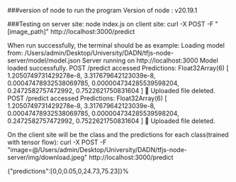 ###version of node to run the program
Version of node : v20.19.1

###Testing
on server site: node index.js
on client site: curl -X POST -F "[image_path]" http://localhost:3000/predict

When run successfully, the terminal should be as example:
Loading model from: /Users/admin/Desktop/University/DADN/tfjs-node-server/model/model.json
Server running on http://localhost:3000
Model loaded successfully.
POST /predict accessed
Predictions: Float32Array(6) [
  1.2050749731429278e-8,
  3.317679642123039e-8,
  0.00047478932538069785,
  0.000004734285539598204,
  0.2472582757472992,
  0.7522621750831604
]
🧹 Uploaded file deleted.
POST /predict accessed
Predictions: Float32Array(6) [
  1.2050749731429278e-8,
  3.317679642123039e-8,
  0.00047478932538069785,
  0.000004734285539598204,
  0.2472582757472992,
  0.7522621750831604
]
🧹 Uploaded file deleted.

On the client site will be the class and the predictions for each class(trained with tensor flow):
curl -X POST -F "image=@/Users/admin/Desktop/University/DADN/tfjs-node-server/img/download.jpeg" http://localhost:3000/predict

{"predictions":[0,0,0.05,0,24.73,75.23]}%  



